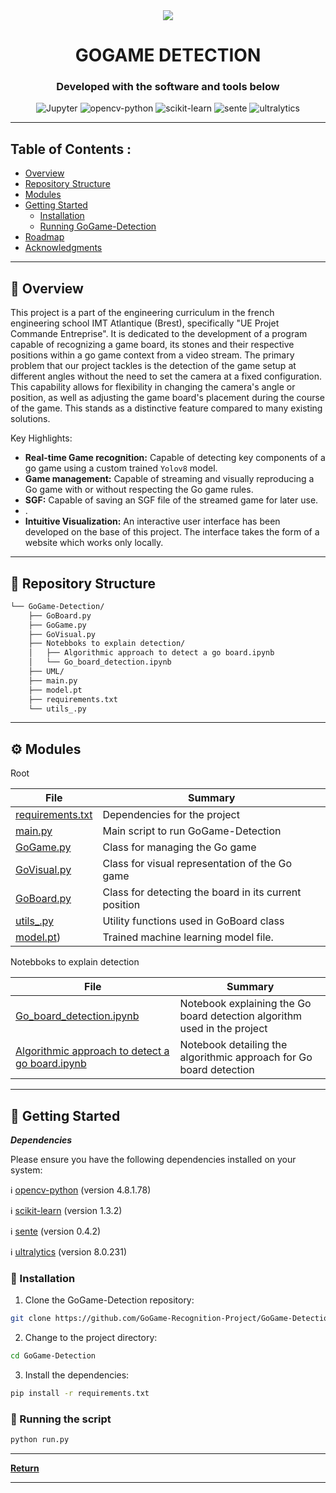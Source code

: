 <div align="center">
    <img src="static/GoStreamLogoTitleRight.png">
    <h1>GOGAME DETECTION</h1>

<h3>Developed with the software and tools below</h3>
<p align="center">
    <img src="https://img.shields.io/badge/Jupyter-F37626.svg?style=flat-square&logo=Jupyter&logoColor=white" alt="Jupyter" />
    <img src="https://img.shields.io/badge/opencv--python-4.8.1.78-blue?style=flat-square&logo=opencv" alt="opencv-python" />
    <img src="https://img.shields.io/badge/scikit--learn-1.3.2-orange?style=flat-square&logo=scikit-learn" alt="scikit-learn" />
    <img src="https://img.shields.io/badge/sente-0.4.2-yellow?style=flat-square&logoColor=white" alt="sente" />
    <img src="https://img.shields.io/badge/ultralytics-8.0.231-brightgreen?style=flat-square&logoColor=white" alt="ultralytics" />
</p>
</div>

---

## Table of Contents :
- [Overview](#overview)
- [Repository Structure](#repository-structure)
- [Modules](#modules)
- [Getting Started](#getting-started)
    - [Installation](#installation)
    - [Running GoGame-Detection](#running-gogame-detection)
- [Roadmap](#roadmap)
- [Acknowledgments](#acknowledgments)


---


## 📍 Overview

This project is a part of the engineering curriculum in the french engineering school IMT Atlantique (Brest), specifically "UE Projet Commande Entreprise".
It is dedicated to the development of a program capable of recognizing a game board, its stones and their respective positions within a go game context from a video stream.
The primary problem that our project tackles is the detection of the game setup at different angles without the need to set the camera at a fixed configuration. This capability allows for flexibility in changing the camera's angle or position, as well as adjusting the game board's placement during the course of the game. This stands as a distinctive feature compared to many existing solutions.


Key Highlights:
- **Real-time Game recognition:** Capable of detecting key components of a go game using a custom trained `Yolov8` model.
- **Game management:** Capable of streaming and visually reproducing a Go game with or without respecting the Go game rules.
- **SGF:** Capable of saving an SGF file of the streamed game for later use. 
- .
- **Intuitive Visualization:** An interactive user interface has been developed on the base of this project. The interface takes the form of a website which works only locally.


---

## 📂 Repository Structure

```sh
└── GoGame-Detection/
    ├── GoBoard.py
    ├── GoGame.py
    ├── GoVisual.py
    ├── Notebboks to explain detection/
    │   ├── Algorithmic approach to detect a go board.ipynb
    │   └── Go_board_detection.ipynb
    ├── UML/
    ├── main.py
    ├── model.pt
    ├── requirements.txt
    └── utils_.py

```

---


## ⚙️ Modules

<summary>Root</summary>

| File                                                                                                          | Summary                   |
| ---                                                                                                           | ---                       |
| [requirements.txt](https://github.com/GoGame-Recognition-Project/GoGame-Detection/blob/main/requirements.txt) | Dependencies for the project |
| [main.py](https://github.com/GoGame-Recognition-Project/GoGame-Detection/blob/main/main.py)                   | Main script to run GoGame-Detection |
| [GoGame.py](https://github.com/GoGame-Recognition-Project/GoGame-Detection/blob/main/GoGame.py)               | Class for managing the Go game |
| [GoVisual.py](https://github.com/GoGame-Recognition-Project/GoGame-Detection/blob/main/GoVisual.py)           | Class for visual representation of the Go game |
| [GoBoard.py](https://github.com/GoGame-Recognition-Project/GoGame-Detection/blob/main/GoBoard.py)             | Class for detecting the board in its current position |
| [utils_.py](https://github.com/GoGame-Recognition-Project/GoGame-Detection/blob/main/utils_.py)               | Utility functions used in GoBoard class |
| [model.pt](https://github.com/GoGame-Recognition-Project/GoGame-Detection/blob/main/model.pt))                | Trained machine learning model file. |



<summary>Notebboks to explain detection</summary>

| File                               | Summary                   |
| ---                                | ---                       |
| [Go_board_detection.ipynb](https://github.com/GoGame-Recognition-Project/GoGame-Detection/blob/main/Notebooks_to_explain_detection/Go_board_detection.ipynb)                                                    | Notebook explaining the Go board detection algorithm used in the project |
| [Algorithmic approach to detect a go board.ipynb](https://github.com/GoGame-Recognition-Project/GoGame-Detection/blob/main/Notebooks_to_explain_detection/Algorithmic_approach_to_detect_a_go_board.ipynb) | Notebook detailing the algorithmic approach for Go board detection |


---

## 🚀 Getting Started

***Dependencies***

Please ensure you have the following dependencies installed on your system:

ℹ️ [opencv-python](https://pypi.org/project/opencv-python/) (version 4.8.1.78)

ℹ️ [scikit-learn](https://scikit-learn.org/stable/install.html) (version 1.3.2)

ℹ️ [sente](https://pypi.org/project/sente/) (version 0.4.2)

ℹ️ [ultralytics](https://pypi.org/project/ultralytics/) (version 8.0.231)

### 🔧 Installation

1. Clone the GoGame-Detection repository:
```sh
git clone https://github.com/GoGame-Recognition-Project/GoGame-Detection.git
```

2. Change to the project directory:
```sh
cd GoGame-Detection
```

3. Install the dependencies:
```sh
pip install -r requirements.txt
```


### 🤖 Running the script

```sh
python run.py
```

---


[**Return**](#Top)

---
